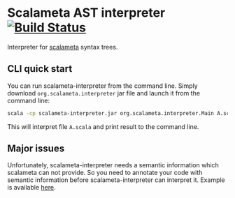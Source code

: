 Scalameta AST interpreter [![Build Status](https://travis-ci.org/itegulov/scalameta-interpreter.svg?branch=master)](https://travis-ci.org/itegulov/scalameta-interpreter)
====

Interpreter for [scalameta](http://scalameta.org/) syntax trees.

## CLI quick start

You can run scalameta-interpreter from the command line. Simply
download `org.scalameta.interpreter` jar file and launch it from
the command line:

```bash
scala -cp scalameta-interpreter.jar org.scalameta.interpreter.Main A.scala
```

This will interpret file `A.scala` and print result
to the command line.

## Major issues

Unfortunately, scalameta-interpreter needs a semantic information
which scalameta can not provide. So you need to annotate your code
with semantic information before scalameta-interpreter can interpret
it. Example is available
[here](https://github.com/itegulov/scalameta-interpreter/blob/master/interpreter/src/main/scala/org/scalameta/interpreter/ScalametaMirror.scala#L28).